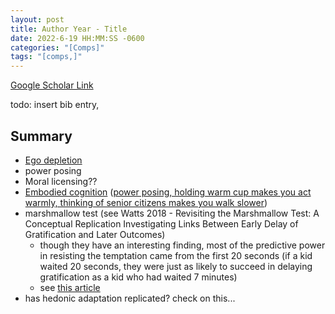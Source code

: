 ```yaml
---
layout: post
title: Author Year - Title
date: 2022-6-19 HH:MM:SS -0600
categories: "[Comps]"
tags: "[comps,]"
---
```

[Google Scholar Link]()

todo: insert bib entry,

## Summary
* [Ego depletion](https://en.wikipedia.org/wiki/Ego_depletion#Criticism)
* power posing
* Moral licensing??
* [Embodied cognition](https://en.wikipedia.org/wiki/Embodied_cognition) ([power posing, holding warm cup makes you act warmly, thinking of senior citizens makes you walk slower](https://qz.com/1525854/psychologys-replication-crisis-is-debunking-embodied-cognition-theory/))
* marshmallow test (see Watts 2018 - Revisiting the Marshmallow Test: A Conceptual Replication Investigating Links Between Early Delay of Gratification and Later Outcomes)
    * though they have an interesting finding, most of the predictive power in resisting the temptation came from the first 20 seconds (if a kid waited 20 seconds, they were just as likely to succeed in delaying gratification as a kid who had waited 7 minutes)
    * see [this article](https://newrepublic.com/article/122887/poor-people-dont-have-less-self-control)
* has hedonic adaptation replicated?  check on this...